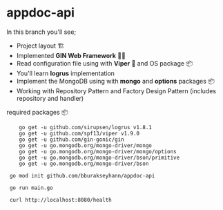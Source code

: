 # appdoc-api

In this branch you'll see;

* Project layout :building_construction:
* Implemented <b>GIN Web Framework</b> :genie_man:
* Read configuration file using with <b>Viper</b> :snake: and OS package :package:
* You'll learn <b>logrus</b> implementation
* Implement the MongoDB using with <b>mongo</b> and <b>options</b> packages :package:
* Working with Repository Pattern and  Factory Design Pattern (includes repository and handler)

required packages :package:
```
    go get -u github.com/sirupsen/logrus v1.8.1
	go get -u github.com/spf13/viper v1.9.0
    go get -u github.com/gin-gonic/gin
    go get -u go.mongodb.org/mongo-driver/mongo
    go get -u go.mongodb.org/mongo-driver/mongo/options
    go get -u go.mongodb.org/mongo-driver/bson/primitive
    go get -u go.mongodb.org/mongo-driver/bson
```

```
 go mod init github.com/bburakseyhann/appdoc-api
```

```
 go run main.go
```


```
 curl http://localhost:8080/health
```
